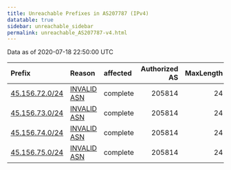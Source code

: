 ```yaml
---
title: Unreachable Prefixes in AS207787 (IPv4)
datatable: true
sidebar: unreachable_sidebar
permalink: unreachable_AS207787-v4.html
---
```


Data as of 2020-07-18 22:50:00 UTC


<div class="datatable-begin"></div>

| Prefix                                                 | Reason                                                                                                 | affected   |   Authorized AS |   MaxLength | Anchor                                         |   unreachable /24s |
|:-------------------------------------------------------|:-------------------------------------------------------------------------------------------------------|:-----------|----------------:|------------:|:-----------------------------------------------|-------------------:|
| [45.156.72.0/24](https://stat.ripe.net/45.156.72.0/24) | [INVALID ASN](https://rpki-validator.ripe.net/announcement-preview?asn=AS207787&prefix=45.156.72.0/24) | complete   |          205814 |          24 | [RIPE](unreachable_RIPE_NCC_RPKI_Root-v4.html) |                  1 |
| [45.156.73.0/24](https://stat.ripe.net/45.156.73.0/24) | [INVALID ASN](https://rpki-validator.ripe.net/announcement-preview?asn=AS207787&prefix=45.156.73.0/24) | complete   |          205814 |          24 | [RIPE](unreachable_RIPE_NCC_RPKI_Root-v4.html) |                  1 |
| [45.156.74.0/24](https://stat.ripe.net/45.156.74.0/24) | [INVALID ASN](https://rpki-validator.ripe.net/announcement-preview?asn=AS207787&prefix=45.156.74.0/24) | complete   |          205814 |          24 | [RIPE](unreachable_RIPE_NCC_RPKI_Root-v4.html) |                  1 |
| [45.156.75.0/24](https://stat.ripe.net/45.156.75.0/24) | [INVALID ASN](https://rpki-validator.ripe.net/announcement-preview?asn=AS207787&prefix=45.156.75.0/24) | complete   |          205814 |          24 | [RIPE](unreachable_RIPE_NCC_RPKI_Root-v4.html) |                  1 |

<div class="datatable-end"></div>